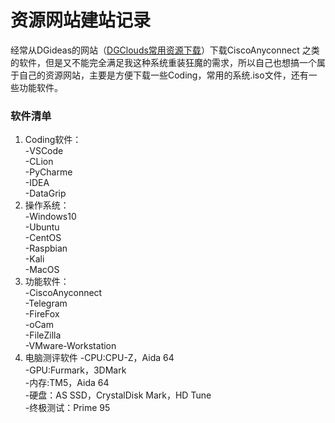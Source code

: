 # 资源网站建站记录
经常从DGideas的网站（[DGClouds常用资源下载](download.dgclouds.net)）下载CiscoAnyconnect
之类的软件，但是又不能完全满足我这种系统重装狂魔的需求，所以自己也想搞一个属于自己的资源网站，主要是方便下载一些Coding，常用的系统.iso文件，还有一些功能软件。<br>

### 软件清单
1. Coding软件：<br>
    -VSCode<br>
    -CLion<br>
    -PyCharme<br>
    -IDEA<br>
    -DataGrip<br>
2. 操作系统：<br>
    -Windows10<br>
    -Ubuntu<br>
    -CentOS<br>
    -Raspbian<br>
    -Kali<br>
    -MacOS<br>
3. 功能软件：<br>
    -CiscoAnyconnect<br>
    -Telegram<br>
    -FireFox<br>
    -oCam<br>
    -FileZilla<br>
    -VMware-Workstation<br>
4. 电脑测评软件
    -CPU:CPU-Z，Aida 64<br>
    -GPU:Furmark，3DMark<br>
    -内存:TM5，Aida 64<br>
    -硬盘：AS SSD，CrystalDisk Mark，HD Tune<br>
    -终极测试：Prime 95<br>
    



